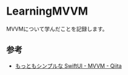 # LearningMVVM
MVVMについて学んだことを記録します。

## 参考
* [もっともシンプルな SwiftUI - MVVM - Qiita](https://qiita.com/john-rocky/items/88b45e18bd48e3dbc87c)
